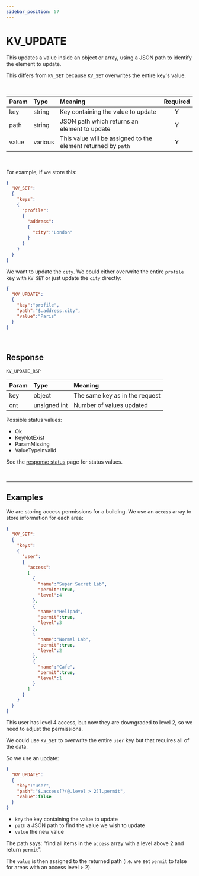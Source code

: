 ```yaml
---
sidebar_position: 57
---
```


# KV_UPDATE
This updates a value inside an object or array, using a JSON path to identify the element to update.

This differs from `KV_SET` because `KV_SET` overwrites the entire key's value.

<br/>


|Param|Type|Meaning|Required|
|:---|:---|:---|:---:|
|key|string|Key containing the value to update|Y|
|path|string|JSON path which returns an element to update|Y|
|value|various|This value will be assigned to the element returned by `path`|Y|

<br/>


For example, if we store this:

```json
{
  "KV_SET":
  {
    "keys":
    {
      "profile":
      {
        "address":
        {
          "city":"London"
        }
      }
    }
  }
}
```

We want to update the `city`. We could either overwrite the entire `profile` key with `KV_SET` or just update the `city` directly:

```json
{
  "KV_UPDATE":
  {
    "key":"profile",
    "path":"$.address.city",
    "value":"Paris"
  }
}
```


<br/>

## Response

`KV_UPDATE_RSP`

|Param|Type|Meaning|
|:---|:---|:---|
|key|object|The same key as in the request|
|cnt|unsigned int|Number of values updated|


Possible status values:

- Ok
- KeyNotExist
- ParamMissing
- ValueTypeInvalid


See the [response status](./../Statuses) page for status values.



<br/>
<hr/>


## Examples

We are storing access permissions for a building. We use an `access` array to store information for each area:

```json
{
  "KV_SET":
  {
    "keys":
    {
      "user":
      {
        "access":
        [
          {
            "name":"Super Secret Lab",
            "permit":true,
            "level":4
          },
          {
            "name":"Helipad",
            "permit":true,
            "level":3
          },
          {
            "name":"Normal Lab",
            "permit":true,
            "level":2
          },          
          {
            "name":"Cafe",
            "permit":true,
            "level":1
          }
        ]
      }
    }
  }
}
```

This user has level 4 access, but now they are downgraded to level 2, so we need to adjust the permissions.

We could use `KV_SET` to overwrite the entire `user` key but that requires all of the data.

So we use an update:


```json
{
  "KV_UPDATE":
  {
    "key":"user",
    "path":"$.access[?(@.level > 2)].permit",
    "value":false
  }
}
```

- `key` the key containing the value to update
- `path` a JSON path to find the value we wish to update
- `value` the new value

The path says: "find all items in the `access` array with a level above 2 and return `permit`". 
 
The `value` is then assigned to the returned path (i.e. we set `permit` to false for areas with an access level > 2).